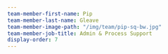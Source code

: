 ```yaml
---
team-member-first-name: Pip
team-member-last-name: Gleave
team-member-image-path: "/img/team/pip-sq-bw.jpg"
team-member-job-title: Admin & Process Support
display-order: 7
---
```

